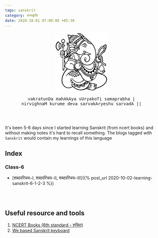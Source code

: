 ```yaml
---
tags: sanskrit
category: सन्स्कृति
date: 2020-10-01 07:00:00 +05:30
---
```


<center>
<img height="40%" width="35%" src="/images/blog/sanskrit/ganapati.jpg"/>
</center>

<center>
<pre class="trans-sanskrit">
vakratunDa mahAkAya sUryakoTi samaprabha |
nirvighnaM kurume deva sarvakAryeshu sarvadA ||
</pre>
</center>

<br><br>

It's been 5-6 days since I started learning Sanskrit (from ncert books) and without making notes it's hard to recall something. The blogs tagged with `Sanskrit` would contain my learnings of this language

## Index
### Class-6
* [शब्दपरिचयः-I, शब्दपरिचयः-II, शब्दपरिचयः-III]({% post_url 2020-10-02-learning-sanskrit-6-1-2-3 %})


<br><br>

## Useful resource and tools
1. [NCERT Books (6th standard - रुचिरा)](https://ncert.nic.in/textbook.php?fhsk1=ps-15)
2. [We based Sanskrit keyboard](https://www.lexilogos.com/keyboard/sanskrit_devanagari.htm)


<link rel="stylesheet" href="/js/sanskrit/sanskrit.css"/>
<script src="/js/sanskrit/sanskrit.js"/>